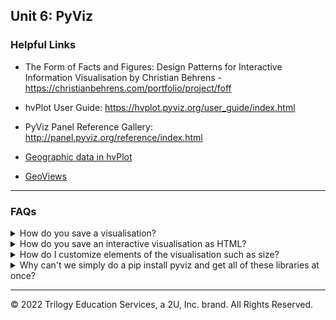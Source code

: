 ## Unit 6: PyViz

### Helpful Links

* The Form of Facts and Figures: Design Patterns for Interactive Information Visualisation by Christian Behrens - <https://christianbehrens.com/portfolio/project/foff>

* hvPlot User Guide: <https://hvplot.pyviz.org/user_guide/index.html>

* PyViz Panel Reference Gallery: <http://panel.pyviz.org/reference/index.html>

* [Geographic data in hvPlot](https://hvplot.holoviz.org/user_guide/Geographic_Data.html)

* [GeoViews](https://geoviews.org/)

---

### FAQs

<details><summary>How do you save a visualisation?</summary>

Each module of Pyviz has its own method for saving the visualisation:

* Visualisations that utilise Panda's `plot` functionality (Matplotlib backend) can be saved with the `plt.savefig()` function and supplying a file name as a parameter. For more information on this function, check out the [documentation](https://matplotlib.org/3.3.3/api/_as_gen/matplotlib.pyplot.savefig.html).

* Hvplot visualisations can be saved by clicking the disk icon next to the visualisation:

![hvplot_save.png](Images/hvplot_save.png)

</details>

<details><summary>How do you save an interactive visualisation as HTML?</summary>

The following code will produce an HTML page of the interactive visualisation saved with all of its functionality:

* Interactive hvPlot visualisations can be saved by storing the plot in a variable, running the `hvplot.save` function, and supplying the plot and a file name as parameters. An example can be seen below:

    ```python
    plot = sale_prices_by_year.hvplot.bar(x='saleDate', y='saleAmt')
    hvplot.save(plot, 'test.html')
    ```

</details>

<details><summary>How do I customize elements of the visualisation such as size?</summary>

Each module of Pyviz has its own method for adjusting the size of the visualisation:

* Changing the size of visualisations that utilise Panda's `plot` function (Matplotlib backend) can be done by adding the `figsize` parameter. This parameter accepts a tuple value for the size. The first value in the tuple is the width, the second is the height. For more information on this parameter, check out the `plot` function's [documentation](https://pandas.pydata.org/pandas-docs/stable/reference/api/pandas.DataFrame.plot.html).

* Changing the size of hvPlot visualisations can be done by adding the `width` and/or `height` parameters. These parameters accept an integer value representing the number of pixels to use for the width and/or height. For more information on this parameter, check out the hvPlot *Customization* [documentation](https://hvplot.holoviz.org/user_guide/Customization.html).

* Just as the size can be customised, there are a multitude of other customisation options that be incorporated by using the customisation parameters included with the module. Again, those parameters can be found in the documentation:

  * [Pandas `plot` function (Matplotlib backend):](https://pandas.pydata.org/pandas-docs/stable/reference/api/pandas.DataFrame.plot.html).

  * [hvPlot *Customization* documentation](https://hvplot.holoviz.org/user_guide/Customization.html).

</details>

<details><summary>Why can't we simply do a pip install pyviz and get all of these libraries at once?</summary>

Pyviz is a group of multiple open source Python visualisation libraries and tools. It would be great if they could all be installed with just a simple pip install; however the Pyviz modules are actually separate modules that are used together. These modules require multiple different dependencies - in some cases different versions of the same dependency. Additionally, being able to properly display the resulting visualisations in Jupyter Lab requires even further installations. Because of all of this, it is tricky to pack it all into one over-arcing install command.

To get Pyviz properly installed on your machine, check out the [Pyviz Installation Guide](PyVizInstallationGuide.md).

</details>

---

© 2022 Trilogy Education Services, a 2U, Inc. brand. All Rights Reserved.
